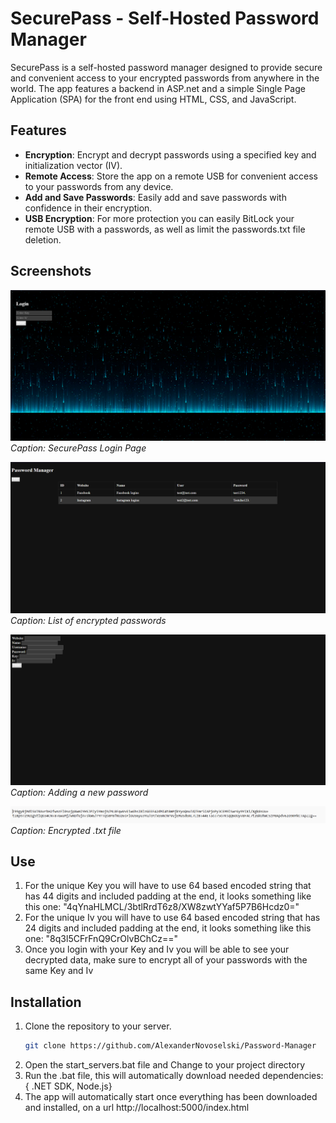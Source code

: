 # SecurePass - Self-Hosted Password Manager

SecurePass is a self-hosted password manager designed to provide secure and convenient access to your encrypted passwords from anywhere in the world. The app features a backend in ASP.net and a simple Single Page Application (SPA) for the front end using HTML, CSS, and JavaScript.

## Features
- **Encryption**: Encrypt and decrypt passwords using a specified key and initialization vector (IV).
- **Remote Access**: Store the app on a remote USB for convenient access to your passwords from any device.
- **Add and Save Passwords**: Easily add and save passwords with confidence in their encryption.
- **USB Encryption**: For more protection you can easily BitLock your remote USB with a passwords, as well as limit the passwords.txt file deletion.

## Screenshots

![Screenshot 1: Login Page](screenshots/login.png)
*Caption: SecurePass Login Page*

![Screenshot 2: Password List](screenshots/password-list.png)
*Caption: List of encrypted passwords*

![Screenshot 3: Add Password](screenshots/add-password.png)
*Caption: Adding a new password*

![Screenshot 4: Encrypted File](screenshots/encrypted-file.png)
*Caption: Encrypted .txt file*

## Use
1. For the unique Key you will have to use 64 based encoded string that has 44 digits and included padding at the end, it looks something like this one: "4qYnaHLMCL/3btlRrdT6z8/XW8zwtYYaf5P7B6Hcdz0="
2. For the unique Iv you will have to use 64 based encoded string that has 24 digits and included padding at the end, it looks something like this one: "8q3l5CFrFnQ9CrOlvBChCz=="
3. Once you login with your Key and Iv you will be able to see your decrypted data, make sure to encrypt all of your passwords with the same Key and Iv

## Installation

1. Clone the repository to your server.
   ```bash
   git clone https://github.com/AlexanderNovoselski/Password-Manager
2. Open the start_servers.bat file and Change to your project directory 
3. Run the .bat file, this will automatically download needed dependencies: { .NET SDK, Node.js}
4. The app will automatically start once everything has been downloaded and installed, on a url http://localhost:5000/index.html
